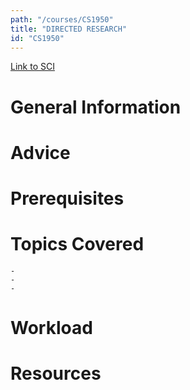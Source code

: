 ```yaml
---
path: "/courses/CS1950"
title: "DIRECTED RESEARCH"
id: "CS1950"
---
```

[Link to SCI]("http://courses.sci.pitt.edu/courses/courses/view/CS-1950")

# General Information

# Advice


# Prerequisites
<!-- PREREQ_REPLACEMENT (Do not remove) -->

<!-- END PREREQ_REPLACEMENT (Do not remove) -->
# Topics Covered
	- 
	-
	-
# Workload

<!-- TESTIMONIALS
# Testimonials
This gets replaced with Gatsby, its
data comes from Google Sheets for easier
editing!
-->

# Resources
